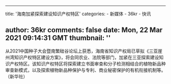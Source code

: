 
---
title: '海南加紧探索建设知识产权特区'
categories: 
    - 新媒体
    - 36kr
    - 快讯

author: 36kr
comments: false
date: Mon, 22 Mar 2021 09:14:31 GMT
thumbnail: ''
---

<div>   
从2021中国种子大会暨南繁硅谷论坛上获悉，海南省知识产权局已草拟《三亚崖州湾知识产权特区建设方案》，将会同农业、法院等部门，加紧在三亚探索建设知识产权特区。该知识产权特区将探索建立书面审查和分子检测相结合的植物新品种审查新模式，以及探索植物新品种保护与专利、商业秘密保护的有机衔接机制等。（新华社）  
</div>
            